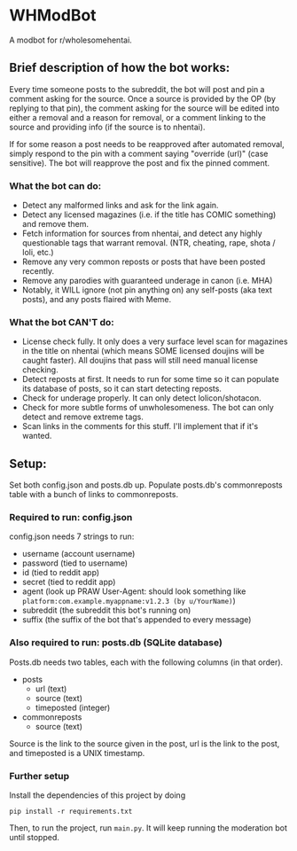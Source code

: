 # WHModBot
A modbot for r/wholesomehentai.

## Brief description of how the bot works:
Every time someone posts to the subreddit, the bot will post and pin a comment asking for the source. Once a source is provided by the OP (by replying to that pin), the comment asking for the source will be edited into either a removal and a reason for removal, or a comment linking to the source and providing info (if the source is to nhentai).

If for some reason a post needs to be reapproved after automated removal, simply respond to the pin with a comment saying "override (url)" (case sensitive). The bot will reapprove the post and fix the pinned comment.

### What the bot can do:
- Detect any malformed links and ask for the link again.
- Detect any licensed magazines (i.e. if the title has COMIC something) and remove them.
- Fetch information for sources from nhentai, and detect any highly questionable tags that warrant removal. (NTR, cheating, rape, shota / loli, etc.)
- Remove any very common reposts or posts that have been posted recently.
- Remove any parodies with guaranteed underage in canon (i.e. MHA)
- Notably, it WILL ignore (not pin anything on) any self-posts (aka text posts), and any posts flaired with Meme.

### What the bot CAN'T do:
- License check fully. It only does a very surface level scan for magazines in the title on nhentai (which means SOME licensed doujins will be caught faster). All doujins that pass will still need manual license checking.
- Detect reposts at first. It needs to run for some time so it can populate its database of posts, so it can start detecting reposts.
- Check for underage properly. It can only detect lolicon/shotacon.
- Check for more subtle forms of unwholesomeness. The bot can only detect and remove extreme tags.
- Scan links in the comments for this stuff. I'll implement that if it's wanted.

## Setup:
Set both config.json and posts.db up.
Populate posts.db's commonreposts table with a bunch of links to commonreposts.

### Required to run: config.json
config.json needs 7 strings to run:
- username (account username)
- password (tied to username)
- id (tied to reddit app)
- secret (tied to reddit app)
- agent (look up PRAW User-Agent: should look something like `platform:com.example.myappname:v1.2.3 (by u/YourName)`)
- subreddit (the subreddit this bot's running on)
- suffix (the suffix of the bot that's appended to every message)

### Also required to run: posts.db (SQLite database)
Posts.db needs two tables, each with the following columns (in that order).
- posts
  - url (text)
  - source (text)
  - timeposted (integer)
- commonreposts
  - source (text)

Source is the link to the source given in the post, url is the link to the post, and timeposted is a UNIX timestamp.

### Further setup
Install the dependencies of this project by doing
```
pip install -r requirements.txt
```
Then, to run the project, run `main.py`. It will keep running the moderation bot until stopped.
